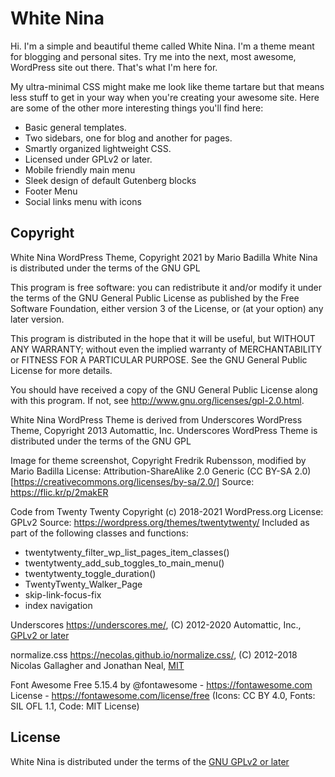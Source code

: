 White Nina
===

Hi. I'm a simple and beautiful theme called White Nina. I'm a theme meant for blogging and personal sites. Try me into the next, most awesome, WordPress site out there. That's what I'm here for.

My ultra-minimal CSS might make me look like theme tartare but that means less stuff to get in your way when you're creating your awesome site. Here are some of the other more interesting things you'll find here:

* Basic general templates.
* Two sidebars, one for blog and another for pages.
* Smartly organized lightweight CSS.
* Licensed under GPLv2 or later.
* Mobile friendly main menu
* Sleek design of default Gutenberg blocks
* Footer Menu
* Social links menu with icons 


## Copyright

White Nina WordPress Theme, Copyright 2021 by Mario Badilla
White Nina is distributed under the terms of the GNU GPL

This program is free software: you can redistribute it and/or modify
it under the terms of the GNU General Public License as published by
the Free Software Foundation, either version 3 of the License, or
(at your option) any later version.

This program is distributed in the hope that it will be useful,
but WITHOUT ANY WARRANTY; without even the implied warranty of
MERCHANTABILITY or FITNESS FOR A PARTICULAR PURPOSE.  See the
GNU General Public License for more details.

You should have received a copy of the GNU General Public License
along with this program.  If not, see http://www.gnu.org/licenses/gpl-2.0.html.

White Nina WordPress Theme is derived from Underscores WordPress Theme, Copyright 2013 Automattic, Inc.
Underscores WordPress Theme is distributed under the terms of the GNU GPL

Image for theme screenshot, Copyright Fredrik Rubensson, modified by Mario Badilla
License: Attribution-ShareAlike 2.0 Generic (CC BY-SA 2.0) [https://creativecommons.org/licenses/by-sa/2.0/]
Source: https://flic.kr/p/2makER

Code from Twenty Twenty
Copyright (c) 2018-2021 WordPress.org
License: GPLv2
Source: https://wordpress.org/themes/twentytwenty/
Included as part of the following classes and functions:
- twentytwenty_filter_wp_list_pages_item_classes()
- twentytwenty_add_sub_toggles_to_main_menu()
- twentytwenty_toggle_duration()
- TwentyTwenty_Walker_Page
- skip-link-focus-fix
- index navigation

Underscores https://underscores.me/, (C) 2012-2020 Automattic, Inc., [GPLv2 or later](https://www.gnu.org/licenses/gpl-2.0.html)

normalize.css https://necolas.github.io/normalize.css/, (C) 2012-2018 Nicolas Gallagher and Jonathan Neal, [MIT](https://opensource.org/licenses/MIT)

Font Awesome Free 5.15.4 by @fontawesome - https://fontawesome.com
License - https://fontawesome.com/license/free (Icons: CC BY 4.0, Fonts: SIL OFL 1.1, Code: MIT License)


## License

White Nina is distributed under the terms of the [GNU GPLv2 or later](https://www.gnu.org/licenses/gpl-2.0.html)



